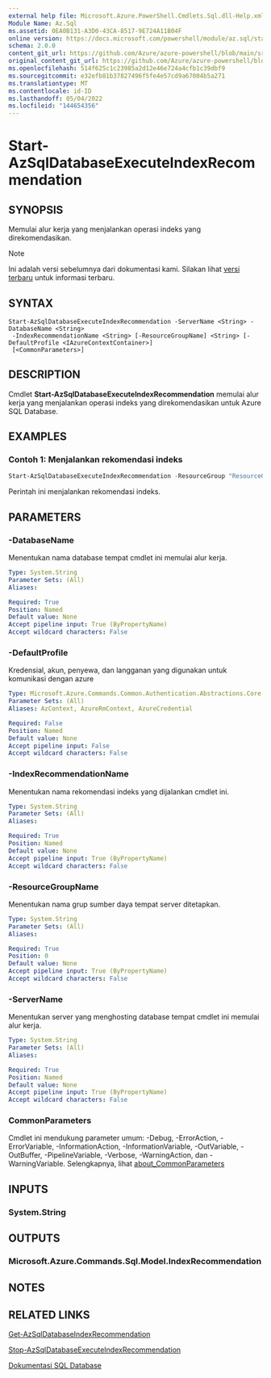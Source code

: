 ```yaml
---
external help file: Microsoft.Azure.PowerShell.Cmdlets.Sql.dll-Help.xml
Module Name: Az.Sql
ms.assetid: 0EA0B131-A3D0-43CA-8517-9E724A11B04F
online version: https://docs.microsoft.com/powershell/module/az.sql/start-azsqldatabaseexecuteindexrecommendation
schema: 2.0.0
content_git_url: https://github.com/Azure/azure-powershell/blob/main/src/Sql/Sql/help/Start-AzSqlDatabaseExecuteIndexRecommendation.md
original_content_git_url: https://github.com/Azure/azure-powershell/blob/main/src/Sql/Sql/help/Start-AzSqlDatabaseExecuteIndexRecommendation.md
ms.openlocfilehash: 514f625c1c23985a2d12e46e724a4cfb1c39dbf9
ms.sourcegitcommit: e32efb81b37827496f5fe4e57cd9a67004b5a271
ms.translationtype: MT
ms.contentlocale: id-ID
ms.lasthandoff: 05/04/2022
ms.locfileid: "144654356"
---
```

# Start-AzSqlDatabaseExecuteIndexRecommendation

## SYNOPSIS
Memulai alur kerja yang menjalankan operasi indeks yang direkomendasikan.

> [!NOTE]
>Ini adalah versi sebelumnya dari dokumentasi kami. Silakan lihat [versi terbaru](/powershell/module/az.sql/start-azsqldatabaseexecuteindexrecommendation) untuk informasi terbaru.

## SYNTAX

```
Start-AzSqlDatabaseExecuteIndexRecommendation -ServerName <String> -DatabaseName <String>
 -IndexRecommendationName <String> [-ResourceGroupName] <String> [-DefaultProfile <IAzureContextContainer>]
 [<CommonParameters>]
```

## DESCRIPTION
Cmdlet **Start-AzSqlDatabaseExecuteIndexRecommendation** memulai alur kerja yang menjalankan operasi indeks yang direkomendasikan untuk Azure SQL Database.

## EXAMPLES

### Contoh 1: Menjalankan rekomendasi indeks
```powershell
Start-AzSqlDatabaseExecuteIndexRecommendation -ResourceGroup "ResourceGroup01" -ServerName "Server01" -DatabaseName "Database01" -IndexRecommendationName "INDEX_NAME"
```

Perintah ini menjalankan rekomendasi indeks.

## PARAMETERS

### -DatabaseName
Menentukan nama database tempat cmdlet ini memulai alur kerja.

```yaml
Type: System.String
Parameter Sets: (All)
Aliases:

Required: True
Position: Named
Default value: None
Accept pipeline input: True (ByPropertyName)
Accept wildcard characters: False
```

### -DefaultProfile
Kredensial, akun, penyewa, dan langganan yang digunakan untuk komunikasi dengan azure

```yaml
Type: Microsoft.Azure.Commands.Common.Authentication.Abstractions.Core.IAzureContextContainer
Parameter Sets: (All)
Aliases: AzContext, AzureRmContext, AzureCredential

Required: False
Position: Named
Default value: None
Accept pipeline input: False
Accept wildcard characters: False
```

### -IndexRecommendationName
Menentukan nama rekomendasi indeks yang dijalankan cmdlet ini.

```yaml
Type: System.String
Parameter Sets: (All)
Aliases:

Required: True
Position: Named
Default value: None
Accept pipeline input: True (ByPropertyName)
Accept wildcard characters: False
```

### -ResourceGroupName
Menentukan nama grup sumber daya tempat server ditetapkan.

```yaml
Type: System.String
Parameter Sets: (All)
Aliases:

Required: True
Position: 0
Default value: None
Accept pipeline input: True (ByPropertyName)
Accept wildcard characters: False
```

### -ServerName
Menentukan server yang menghosting database tempat cmdlet ini memulai alur kerja.

```yaml
Type: System.String
Parameter Sets: (All)
Aliases:

Required: True
Position: Named
Default value: None
Accept pipeline input: True (ByPropertyName)
Accept wildcard characters: False
```

### CommonParameters
Cmdlet ini mendukung parameter umum: -Debug, -ErrorAction, -ErrorVariable, -InformationAction, -InformationVariable, -OutVariable, -OutBuffer, -PipelineVariable, -Verbose, -WarningAction, dan -WarningVariable. Selengkapnya, lihat [about_CommonParameters](http://go.microsoft.com/fwlink/?LinkID=113216)

## INPUTS

### System.String

## OUTPUTS

### Microsoft.Azure.Commands.Sql.Model.IndexRecommendation

## NOTES

## RELATED LINKS

[Get-AzSqlDatabaseIndexRecommendation](./Get-AzSqlDatabaseIndexRecommendation.md)

[Stop-AzSqlDatabaseExecuteIndexRecommendation](./Stop-AzSqlDatabaseExecuteIndexRecommendation.md)

[Dokumentasi SQL Database](https://docs.microsoft.com/azure/sql-database/)


